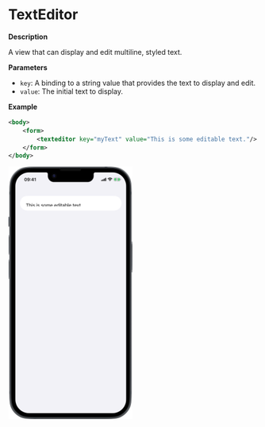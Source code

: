 # TextEditor

**Description**

A view that can display and edit multiline, styled text.

**Parameters**

- `key`: A binding to a string value that provides the text to display and edit.
- `value`: The initial text to display.

**Example**

```xml
<body>
    <form>
        <texteditor key="myText" value="This is some editable text."/>
    </form>
</body>
```
<img src="/Screenshots/Views/Controls/texteditor_1.png" width="250" alt="Screenshot">
